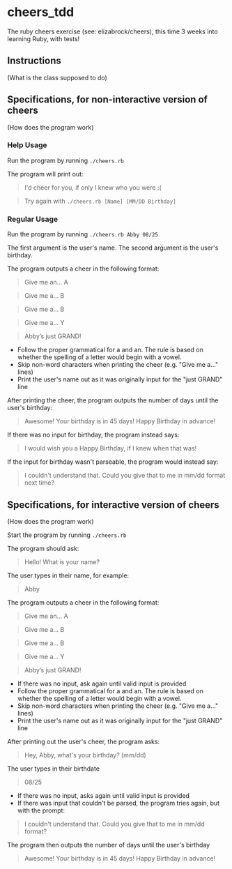 # cheers_tdd
The ruby cheers exercise (see: elizabrock/cheers), this time 3 weeks into learning Ruby, with tests!


## Instructions
(What is the class supposed to do)


## Specifications, for non-interactive version of cheers
(How does the program work)

### Help Usage

Run the program by running `./cheers.rb`

The program will print out:

> I'd cheer for you, if only I knew who you were :(

> Try again with `./cheers.rb [Name] [MM/DD Birthday]`

### Regular Usage

Run the program by running `./cheers.rb Abby 08/25`

The first argument is the user's name.  The second argument is the user's birthday.

The program outputs a cheer in the following format:

> Give me an... A

> Give me a... B

> Give me a... B

> Give me a... Y

> Abby’s just GRAND!

* Follow the proper grammatical for a and an. The rule is based on whether the spelling of a letter would begin with a vowel.
* Skip non-word characters when printing the cheer (e.g. "Give me a..." lines)
* Print the user's name out as it was originally input for the "just GRAND" line

After printing the cheer, the program outputs the number of days until the user's birthday:

> Awesome!  Your birthday is in 45 days! Happy Birthday in advance!

If there was no input for birthday, the program instead says:

> I would wish you a Happy Birthday, if I knew when that was!

If the input for birthday wasn't parseable, the program would instead say:

> I couldn't understand that. Could you give that to me in mm/dd format next time?


## Specifications, for interactive version of cheers
(How does the program work)

Start the program by running `./cheers.rb`

The program should ask:

> Hello! What is your name?

The user types in their name, for example:

> Abby

The program outputs a cheer in the following format:

> Give me an... A

> Give me a... B

> Give me a... B

> Give me a... Y

> Abby’s just GRAND!

* If there was no input, ask again until valid input is provided
* Follow the proper grammatical for a and an. The rule is based on whether the spelling of a letter would begin with a vowel.
* Skip non-word characters when printing the cheer (e.g. "Give me a..." lines)
* Print the user's name out as it was originally input for the "just GRAND" line

After printing out the user's cheer, the program asks:

> Hey, Abby, what's your birthday? (mm/dd)

The user types in their birthdate

> 08/25

* If there was no input, asks again until valid input is provided
* If there was input that couldn't be parsed, the program tries again, but with the prompt:

> I couldn't understand that. Could you give that to me in mm/dd format?

The program then outputs the number of days until the user's birthday

> Awesome!  Your birthday is in 45 days! Happy Birthday in advance!
